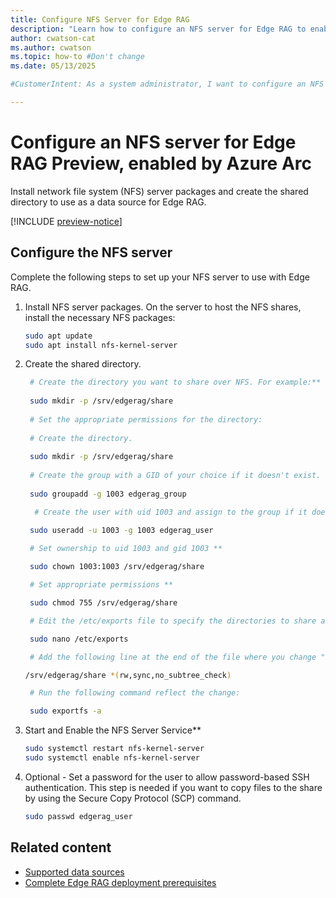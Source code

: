 ```yaml
---
title: Configure NFS Server for Edge RAG 
description: "Learn how to configure an NFS server for Edge RAG to enable shared storage for high availability and scalable applications."
author: cwatson-cat
ms.author: cwatson
ms.topic: how-to #Don't change
ms.date: 05/13/2025

#CustomerIntent: As a system administrator, I want to configure an NFS server for Azure Arc-enabled data services so that I can enable shared storage for high availability and scalability of my applications.

---
```


# Configure an NFS server for Edge RAG Preview, enabled by Azure Arc 

Install network file system (NFS) server packages and create the shared directory to use as a data source for Edge RAG.

[!INCLUDE [preview-notice](includes/preview-notice.md)]

## Configure the NFS server

Complete the following steps to set up your NFS server to use with Edge RAG.

1. Install NFS server packages. On the server to host the NFS shares, install the necessary NFS packages:

   ```bash
   sudo apt update
   sudo apt install nfs-kernel-server
   ```

1. Create the shared directory.

    ```bash
     # Create the directory you want to share over NFS. For example:**
     
     sudo mkdir -p /srv/edgerag/share 
     
     # Set the appropriate permissions for the directory:
     
     # Create the directory.
     
     sudo mkdir -p /srv/edgerag/share 
         
     # Create the group with a GID of your choice if it doesn't exist. The following example uses GID 1003.
     
     sudo groupadd -g 1003 edgerag_group 

      # Create the user with uid 1003 and assign to the group if it doesn't exist. The following example uses UID 1003.

     sudo useradd -u 1003 -g 1003 edgerag_user 
     
     # Set ownership to uid 1003 and gid 1003 **

     sudo chown 1003:1003 /srv/edgerag/share 

     # Set appropriate permissions **

     sudo chmod 755 /srv/edgerag/share

     # Edit the /etc/exports file to specify the directories to share and their permissions.

     sudo nano /etc/exports 

     # Add the following line at the end of the file where you change "*" to the client IP to restrict random access to the share folder.

    /srv/edgerag/share *(rw,sync,no_subtree_check)

     # Run the following command reflect the change:

     sudo exportfs -a
    ```

1. Start and Enable the NFS Server Service**

   ```bash
   sudo systemctl restart nfs-kernel-server 
   sudo systemctl enable nfs-kernel-server 
   ```

1. Optional - Set a password for the user to allow password-based SSH authentication. This step is needed if you want to copy files to the share by using the Secure Copy Protocol (SCP) command.

   ```bash
   sudo passwd edgerag_user
   ```

## Related content

- [Supported data sources](requirements.md#supported-data-sources)
- [Complete Edge RAG deployment prerequisites](complete-prerequisites.md)
